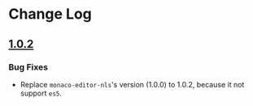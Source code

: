 # Change Log

## [1.0.2](2019-10-25)

### Bug Fixes

- Replace `monaco-editor-nls`'s version (1.0.0) to 1.0.2, because it not support `es5`.
